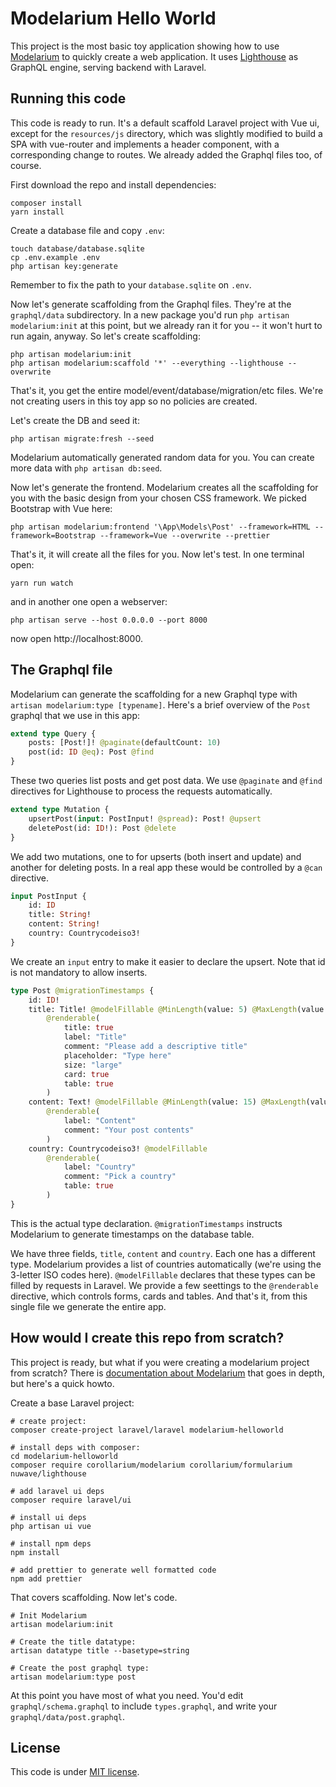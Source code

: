 # Modelarium Hello World

This project is the most basic toy application showing how to use [Modelarium](https://github.com/Corollarium/modelarium) to quickly create a web application. It uses [Lighthouse](https://lighthouse-php.com/) as GraphQL engine, serving backend with Laravel.

## Running this code

This code is ready to run. It's a default scaffold Laravel project with Vue ui, except for the `resources/js` directory, which was slightly modified to build a SPA with vue-router and implements a header component, with a corresponding change to routes. We already added the Graphql files too, of course.

First download the repo and install dependencies:

```
composer install
yarn install
```

Create a database file and copy `.env`:

```
touch database/database.sqlite
cp .env.example .env
php artisan key:generate
```

Remember to fix the path to your `database.sqlite` on `.env`.

Now let's generate scaffolding from the Graphql files. They're at the `graphql/data` subdirectory. In a new package you'd run `php artisan modelarium:init` at this point, but we already ran it for you -- it won't hurt to run again, anyway. So let's create scaffolding:

```
php artisan modelarium:init
php artisan modelarium:scaffold '*' --everything --lighthouse --overwrite
```

That's it, you get the entire model/event/database/migration/etc files. We're not creating users in this toy app so no policies are created.

Let's create the DB and seed it:

```
php artisan migrate:fresh --seed 
```

Modelarium automatically generated random data for you. You can create more data with `php artisan db:seed`. 

Now let's generate the frontend. Modelarium creates all the scaffolding for you with the basic design from your chosen CSS framework. We picked Bootstrap with Vue here:

```
php artisan modelarium:frontend '\App\Models\Post' --framework=HTML --framework=Bootstrap --framework=Vue --overwrite --prettier
```

That's it, it will create all the files for you. Now let's test. In one terminal open:

```
yarn run watch
```

and in another one open a webserver:

```
php artisan serve --host 0.0.0.0 --port 8000
```

now open http://localhost:8000. 

## The Graphql file

Modelarium can generate the scaffolding for a new Graphql type with `artisan modelarium:type [typename]`. Here's a brief overview of the `Post` graphql that we use in this app:

```graphql
extend type Query {
    posts: [Post!]! @paginate(defaultCount: 10)
    post(id: ID @eq): Post @find
}
```

These two queries list posts and get post data. We use `@paginate` and `@find` directives for Lighthouse to process the requests automatically.

```graphql
extend type Mutation {
    upsertPost(input: PostInput! @spread): Post! @upsert
    deletePost(id: ID!): Post @delete
}
```

We add two mutations, one to for upserts (both insert and update) and another for deleting posts. In a real app these would be controlled by a `@can` directive.

```graphql
input PostInput {
    id: ID
    title: String!
    content: String!
    country: Countrycodeiso3!
}
```

We create an `input` entry to make it easier to declare the upsert. Note that id is not mandatory to allow inserts.

```graphql
type Post @migrationTimestamps {
    id: ID!
    title: Title! @modelFillable @MinLength(value: 5) @MaxLength(value: 25)
        @renderable(
            title: true
            label: "Title"
            comment: "Please add a descriptive title"
            placeholder: "Type here"
            size: "large"
            card: true
            table: true
        )
    content: Text! @modelFillable @MinLength(value: 15) @MaxLength(value: 1000)
        @renderable(
            label: "Content"
            comment: "Your post contents"
        )
    country: Countrycodeiso3! @modelFillable
        @renderable(
            label: "Country"
            comment: "Pick a country"
            table: true
        )
}
```

This is the actual type declaration. `@migrationTimestamps` instructs Modelarium to generate timestamps on the database table.

We have three fields, `title`, `content` and `country`. Each one has a different type. Modelarium provides a list of countries automatically (we're using the 3-letter ISO codes here). `@modelFillable` declares that these types can be filled by requests in Laravel. We provide a few seettings to the `@renderable` directive, which controls forms, cards and tables. And that's it, from this single file we generate the entire app.

## How would I create this repo from scratch?

This project is ready, but what if you were creating a modelarium project from scratch? There is [documentation about Modelarium](https://corollarium.github.io/modelarium/) that goes in depth, but here's a quick howto.

Create a base Laravel project:

```shell
# create project: 
composer create-project laravel/laravel modelarium-helloworld

# install deps with composer:
cd modelarium-helloworld
composer require corollarium/modelarium corollarium/formularium nuwave/lighthouse

# add laravel ui deps
composer require laravel/ui

# install ui deps
php artisan ui vue

# install npm deps
npm install

# add prettier to generate well formatted code
npm add prettier
```

That covers scaffolding. Now let's code.

```shell
# Init Modelarium
artisan modelarium:init

# Create the title datatype:
artisan datatype title --basetype=string

# Create the post graphql type:
artisan modelarium:type post
```

At this point you have most of what you need. You'd edit `graphql/schema.graphql` to include `types.graphql`, and write your `graphql/data/post.graphql`.

## License

This code is under [MIT license](https://opensource.org/licenses/MIT).
